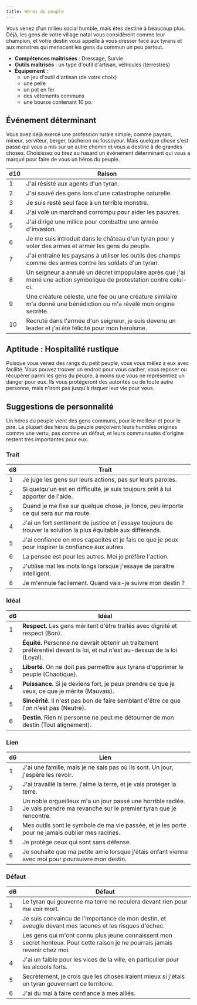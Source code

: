 ```yaml
---
title: Héros du peuple
---
```

Vous venez d'un milieu social humble, mais êtes destiné à beaucoup plus. Déjà, les gens de votre village natal vous considèrent comme leur champion, et votre destin vous appelle à vous dresser face aux tyrans et aux monstres qui menacent les gens du commun un peu partout.

- **Compétences maîtrisées** : Dressage, Survie
- **Outils maîtrisés** : un type d'outil d'artisan, véhicules (terrestres)
- **Équipement** :
	- un jeu d'outil d'artisan (de votre choix)
	- une pelle
  - un pot en fer
  - des vêtements communs
  - une bourse contenant 10 po.

## Événement déterminant
Vous avez déjà exercé une profession rurale simple, comme paysan, mineur, serviteur, berger, bûcheron ou fossoyeur. Mais quelque chose s'est passé qui vous a mis sur un autre chemin et vous a destiné à de grandes choses. Choisissez ou tirez au hasard un événement déterminant qui vous a marqué pour faire de vous un héros du peuple.

|d10|Raison|
|--|--|
|1|J'ai résisté aux agents d'un tyran.|
|2|J'ai sauvé des gens lors d'une catastrophe naturelle.|
|3|Je suis resté seul face à un terrible monstre.|
|4|J'ai volé un marchand corrompu pour aider les pauvres.|
|5|J'ai dirigé une milice pour combattre une armée d'invasion.|
|6|Je me suis introduit dans le château d'un tyran pour y voler des armes et armer les gens du peuple.|
|7|J'ai entraîné les paysans à utiliser les outils des champs comme des armes contre les soldats d'un tyran.|
|8|Un seigneur a annulé un décret impopulaire après que j'ai mené une action symbolique de protestation contre celui-ci.|
|9|Une créature céleste, une fée ou une créature similaire m'a donné une bénédiction ou m'a révélé mon origine secrète.|
|10|Recruté dans l'armée d'un seigneur, je suis devenu un leader et j'ai été félicité pour mon héroïsme.|

## Aptitude : Hospitalité rustique
Puisque vous venez des rangs du petit peuple, vous vous mêlez à eux avec facilité. Vous pouvez trouver un endroit pour vous cacher, vous reposer ou récupérer parmi les gens du peuple, à moins que vous ne représentiez un danger pour eux. Ils vous protégeront des autorités ou de toute autre personne, mais n'iront pas jusqu'à risquer leur vie pour vous.

## Suggestions de personnalité
Un héros du peuple vient des gens communs, pour le meilleur et pour le pire. La plupart des héros du peuple perçoivent ​​leurs humbles origines comme une vertu, pas comme un défaut, et leurs communautés d'origine restent très importantes pour eux.

### Trait
|d8|Trait|
|--|--|
|1|Je juge les gens sur leurs actions, pas sur leurs paroles.|
|2|Si quelqu'un est en difficulté, je suis toujours prêt à lui apporter de l'aide.|
|3|Quand je me fixe sur quelque chose, je fonce, peu importe ce qui sera sur ma route.|
|4|J'ai un fort sentiment de justice et j'essaye toujours de trouver la solution la plus équitable aux différends.|
|5|J'ai confiance en mes capacités et je fais ce que je peux pour inspirer la confiance aux autres.|
|6|La pensée est pour les autres. Moi je préfère l'action.|
|7|J'utilise mal les mots longs lorsque j'essaye de paraître intelligent.|
|8|Je m'ennuie facilement. Quand vais-je suivre mon destin ?|

### Idéal
|d6|Idéal|
|--|--|
|1|**Respect.** Les gens méritent d'être traités avec dignité et respect (Bon).|
|2|**Équité.** Personne ne devrait obtenir un traitement préférentiel devant la loi, et nul n'est au-dessus de la loi (Loyal).|
|3|**Liberté.** On ne doit pas permettre aux tyrans d'opprimer le peuple (Chaotique).|
|4|**Puissance.** Si je deviens fort, je peux prendre ce que je veux, ce que je mérite (Mauvais).|
|5|**Sincérité.** Il n'est pas bon de faire semblant d'être ce que l'on n'est pas (Neutre).|
|6|**Destin.** Rien ni personne ne peut me détourner de mon destin (Tout alignement).|

### Lien
|d6|Lien|
|--|--|
|1|J'ai une famille, mais je ne sais pas où ils sont. Un jour, j'espère les revoir.|
|2|J'ai travaillé la terre, j'aime la terre, et je vais protéger la terre.|
|3|Un noble orgueilleux m'a un jour passé une horrible raclée. Je vais prendre ma revanche sur le premier tyran que je rencontre.|
|4|Mes outils sont le symbole de ma vie passée, et je les porte pour ne jamais oublier mes racines.|
|5|Je protège ceux qui sont sans défense.|
|6|Je souhaite que ma petite amie lorsque j'étais enfant vienne avec moi pour poursuivre mon destin.|

### Défaut
|d6|Défaut|
|--|--|
|1|Le tyran qui gouverne ma terre ne reculera devant rien pour me voir mort.|
|2|Je suis convaincu de l'importance de mon destin, et aveugle devant mes lacunes et les risques d'échec.|
|3|Les gens qui m'ont connu plus jeune connaissent mon secret honteux. Pour cette raison je ne pourrais jamais revenir chez moi.|
|4|J'ai un faible pour les vices de la ville, en particulier pour les alcools forts.|
|5|Secrètement, je crois que les choses iraient mieux si j'étais un tyran gouvernant ce territoire.|
|6|J'ai du mal à faire confiance à mes alliés.|